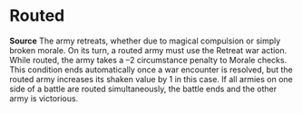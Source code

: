 ﻿---
id: '55'
name: Routed
source: null

---
# Routed

**Source** 
The army retreats, whether due to magical compulsion or simply broken morale. On its turn, a routed army must use the Retreat war action. While routed, the army takes a –2 circumstance penalty to Morale checks. This condition ends automatically once a war encounter is resolved, but the routed army increases its shaken value by 1 in this case. If all armies on one side of a battle are routed simultaneously, the battle ends and the other army is victorious.